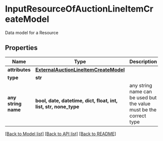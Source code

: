 # InputResourceOfAuctionLineItemCreateModel

Data model for a Resource

## Properties
Name | Type | Description | Notes
------------ | ------------- | ------------- | -------------
**attributes** | [**ExternalAuctionLineItemCreateModel**](ExternalAuctionLineItemCreateModel.md) |  | [optional] 
**type** | **str** |  | [optional] 
**any string name** | **bool, date, datetime, dict, float, int, list, str, none_type** | any string name can be used but the value must be the correct type | [optional]

[[Back to Model list]](../README.md#documentation-for-models) [[Back to API list]](../README.md#documentation-for-api-endpoints) [[Back to README]](../README.md)


